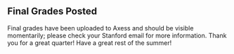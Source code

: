 Final Grades Posted
-
Final grades have been uploaded to Axess and should be visible momentarily; please check your Stanford email for more information.  Thank you for a great quarter!  Have a great rest of the summer!